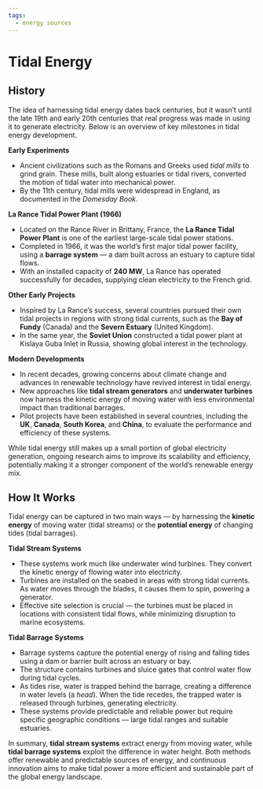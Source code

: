 ```yaml
---
tags:
  - energy sources
---
```


# Tidal Energy

## History

The idea of harnessing tidal energy dates back centuries, but it wasn’t until the late 19th and early 20th centuries that real progress was made in using it to generate electricity. Below is an overview of key milestones in tidal energy development.

**Early Experiments**

- Ancient civilizations such as the Romans and Greeks used *tidal mills* to grind grain. These mills, built along estuaries or tidal rivers, converted the motion of tidal water into mechanical power.
- By the 11th century, tidal mills were widespread in England, as documented in the *Domesday Book*.

**La Rance Tidal Power Plant (1966)**

- Located on the Rance River in Brittany, France, the **La Rance Tidal Power Plant** is one of the earliest large-scale tidal power stations.
- Completed in 1966, it was the world’s first major tidal power facility, using a **barrage system** — a dam built across an estuary to capture tidal flows.
- With an installed capacity of **240 MW**, La Rance has operated successfully for decades, supplying clean electricity to the French grid.

**Other Early Projects**

- Inspired by La Rance’s success, several countries pursued their own tidal projects in regions with strong tidal currents, such as the **Bay of Fundy** (Canada) and the **Severn Estuary** (United Kingdom).
- In the same year, the **Soviet Union** constructed a tidal power plant at Kislaya Guba Inlet in Russia, showing global interest in the technology.

**Modern Developments**

- In recent decades, growing concerns about climate change and advances in renewable technology have revived interest in tidal energy.
- New approaches like **tidal stream generators** and **underwater turbines** now harness the kinetic energy of moving water with less environmental impact than traditional barrages.
- Pilot projects have been established in several countries, including the **UK**, **Canada**, **South Korea**, and **China**, to evaluate the performance and efficiency of these systems.

While tidal energy still makes up a small portion of global electricity generation, ongoing research aims to improve its scalability and efficiency, potentially making it a stronger component of the world’s renewable energy mix.

## How It Works

Tidal energy can be captured in two main ways — by harnessing the **kinetic energy** of moving water (tidal streams) or the **potential energy** of changing tides (tidal barrages).

**Tidal Stream Systems**

- These systems work much like underwater wind turbines. They convert the kinetic energy of flowing water into electricity.
- Turbines are installed on the seabed in areas with strong tidal currents. As water moves through the blades, it causes them to spin, powering a generator.
- Effective site selection is crucial — the turbines must be placed in locations with consistent tidal flows, while minimizing disruption to marine ecosystems.

**Tidal Barrage Systems**

- Barrage systems capture the potential energy of rising and falling tides using a dam or barrier built across an estuary or bay.
- The structure contains turbines and sluice gates that control water flow during tidal cycles.
- As tides rise, water is trapped behind the barrage, creating a difference in water levels (a *head*). When the tide recedes, the trapped water is released through turbines, generating electricity.
- These systems provide predictable and reliable power but require specific geographic conditions — large tidal ranges and suitable estuaries.

In summary, **tidal stream systems** extract energy from moving water, while **tidal barrage systems** exploit the difference in water height. Both methods offer renewable and predictable sources of energy, and continuous innovation aims to make tidal power a more efficient and sustainable part of the global energy landscape.
